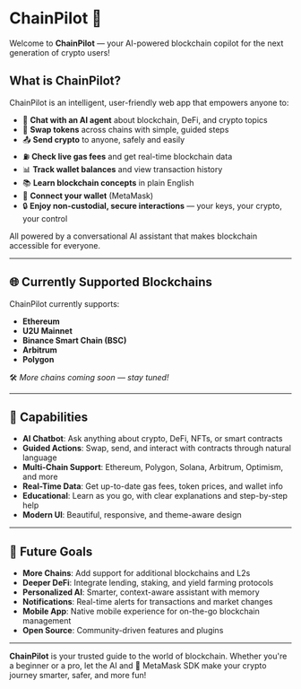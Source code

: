 # ChainPilot 🚀

Welcome to **ChainPilot** — your AI-powered blockchain copilot for the next generation of crypto users!

## What is ChainPilot?

ChainPilot is an intelligent, user-friendly web app that empowers anyone to:

- 💬 **Chat with an AI agent** about blockchain, DeFi, and crypto topics
- 🔄 **Swap tokens** across chains with simple, guided steps
- 📤 **Send crypto** to anyone, safely and easily
- ⛽ **Check live gas fees** and get real-time blockchain data
- 📊 **Track wallet balances** and view transaction history
- 📚 **Learn blockchain concepts** in plain English
- 🦊 **Connect your wallet** (MetaMask)
- 🔒 **Enjoy non-custodial, secure interactions** — your keys, your crypto, your control

All powered by a conversational AI assistant that makes blockchain accessible for everyone.

---

## 🌐 Currently Supported Blockchains

ChainPilot currently supports:

- **Ethereum**
- **U2U Mainnet**
- **Binance Smart Chain (BSC)**
- **Arbitrum**
- **Polygon**

🛠️ *More chains coming soon — stay tuned!*


---

## 🌟 Capabilities

- **AI Chatbot**: Ask anything about crypto, DeFi, NFTs, or smart contracts
- **Guided Actions**: Swap, send, and interact with contracts through natural language
- **Multi-Chain Support**: Ethereum, Polygon, Solana, Arbitrum, Optimism, and more
- **Real-Time Data**: Get up-to-date gas fees, token prices, and wallet info
- **Educational**: Learn as you go, with clear explanations and step-by-step help
- **Modern UI**: Beautiful, responsive, and theme-aware design

---

## 🚧 Future Goals

- **More Chains**: Add support for additional blockchains and L2s
- **Deeper DeFi**: Integrate lending, staking, and yield farming protocols
- **Personalized AI**: Smarter, context-aware assistant with memory
- **Notifications**: Real-time alerts for transactions and market changes
- **Mobile App**: Native mobile experience for on-the-go blockchain management
- **Open Source**: Community-driven features and plugins

---

**ChainPilot** is your trusted guide to the world of blockchain. Whether you're a beginner or a pro, let the AI and 🦊 MetaMask SDK make your crypto journey smarter, safer, and more fun!
